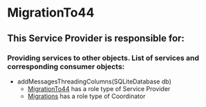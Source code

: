 # MigrationTo44
## This Service Provider is responsible for:
### Providing services to other objects. List of services and corresponding consumer objects: 
* addMessagesThreadingColumns(SQLiteDatabase db)
	* [MigrationTo44](../ServiceProviders/MigrationTo44.md) has a role type of Service Provider
	* [Migrations](../Coordinators/Migrations.md) has a role type of Coordinator
